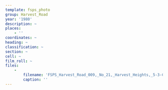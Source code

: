 ```yaml
---
template: fsps_photo
group: Harvest_Road
year: '1980'
description: ~
places:
    - ''
coordinates: ~
heading: ~
classification: ~
section: ~
cell: ~
film_roll: ~
files:
    -
        filename: 'FSPS_Harvest_Road_009,_No_21,_Harvest_Heights,_5-3-C,_1980.png'
        caption: ''
---
```

